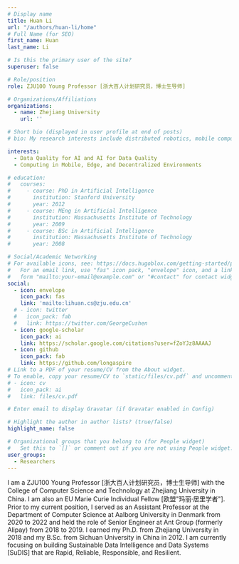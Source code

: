 ```yaml
---
# Display name
title: Huan Li
url: "/authors/huan-li/home"
# Full Name (for SEO)
first_name: Huan
last_name: Li

# Is this the primary user of the site?
superuser: false

# Role/position
role: ZJU100 Young Professor [浙大百人计划研究员，博士生导师]

# Organizations/Affiliations
organizations:
  - name: Zhejiang University
    url: ''

# Short bio (displayed in user profile at end of posts)
# bio: My research interests include distributed robotics, mobile computing and programmable matter.

interests:
  - Data Quality for AI and AI for Data Quality
  - Computing in Mobile, Edge, and Decentralized Environments

# education:
#   courses:
#     - course: PhD in Artificial Intelligence
#       institution: Stanford University
#       year: 2012
#     - course: MEng in Artificial Intelligence
#       institution: Massachusetts Institute of Technology
#       year: 2009
#     - course: BSc in Artificial Intelligence
#       institution: Massachusetts Institute of Technology
#       year: 2008

# Social/Academic Networking
# For available icons, see: https://docs.hugoblox.com/getting-started/page-builder/#icons
#   For an email link, use "fas" icon pack, "envelope" icon, and a link in the
#   form "mailto:your-email@example.com" or "#contact" for contact widget.
social:
  - icon: envelope
    icon_pack: fas
    link: 'mailto:lihuan.cs@zju.edu.cn'
  # - icon: twitter
  #   icon_pack: fab
  #   link: https://twitter.com/GeorgeCushen
  - icon: google-scholar
    icon_pack: ai
    link: https://scholar.google.com/citations?user=fZoYJz8AAAAJ
  - icon: github
    icon_pack: fab
    link: https://github.com/longaspire
# Link to a PDF of your resume/CV from the About widget.
# To enable, copy your resume/CV to `static/files/cv.pdf` and uncomment the lines below.
# - icon: cv
#   icon_pack: ai
#   link: files/cv.pdf

# Enter email to display Gravatar (if Gravatar enabled in Config)

# Highlight the author in author lists? (true/false)
highlight_name: false

# Organizational groups that you belong to (for People widget)
#   Set this to `[]` or comment out if you are not using People widget.
user_groups:
  - Researchers
---
```


I am a ZJU100 Young Professor [浙大百人计划研究员，博士生导师] with the College of Computer Science and Technology at Zhejiang University in China. I am also an EU Marie Curie Individual Fellow [欧盟"玛丽·居里学者"]. Prior to my current position, I served as an Assistant Professor at the Department of Computer Science at Aalborg University in Denmark from 2020 to 2022 and held the role of Senior Engineer at Ant Group (formerly Alipay) from 2018 to 2019. I earned my Ph.D. from Zhejiang University in 2018 and my B.Sc. from Sichuan University in China in 2012.
I am currently focusing on building Sustainable Data Intelligence and Data Systems [SuDIS] that are Rapid, Reliable, Responsible, and Resilient. 
